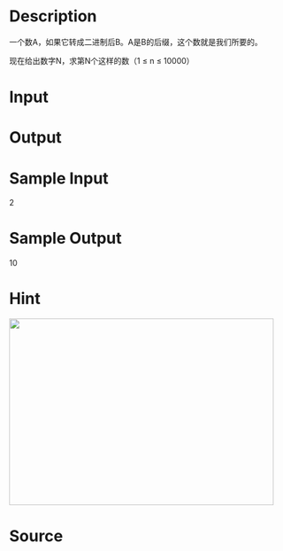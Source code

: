 
# Description

<div class="content"><p>一个数A，如果它转成二进制后B。A是B的后缀，这个数就是我们所要的。</p>
<p>现在给出数字N，求第N个这样的数（1 ≤ n ≤ 10000）</p></div>

# Input

<div class="content"></div>

# Output

<div class="content"></div>

# Sample Input

<div class="content"><span class="sampledata">2</span></div>

# Sample Output

<div class="content"><span class="sampledata">10</span></div>

# Hint

<div class="content"><p></p><p><img width="478" height="337" src="/source/bzoj/4404/img/aHR0cHM6Ly9seWRzeS5jb20vSnVkZ2VPbmxpbmUvdXBsb2FkLzIwMTYwMS8xMTEuanBn.jpg" alt=""/></p><p></p></div>

# Source

<div class="content"><p><a href="problemset.php?search="></a></p></div>

